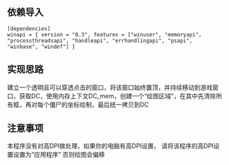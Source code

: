 依赖导入
---
```
[dependencies]
winapi = { version = "0.3", features = ["winuser", "memoryapi", "processthreadsapi", "handleapi", "errhandlingapi", "psapi", "winbase", "windef"] }
```

实现思路
---
建立一个透明且可以穿透点击的窗口，将该窗口始终置顶，并持续移动到游戏窗口，获取DC，使用内存上下文DC_mem，创建一个“绘图区域”，在其中先清除所有框，再对每个僵尸的坐标绘制，最后统一拷贝到DC

注意事项
---
本程序没有对高DPI做处理，如果你的电脑有高DPI设置，
请将该程序的高DPI设置设置为“应用程序”
否则绘图会偏移
